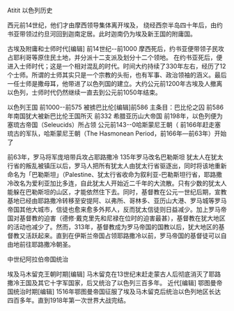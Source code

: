 Atitit 以色列历史


西元前14世纪，他们才由摩西领导集体离开埃及，
绕经西奈半岛四十年后，由约书亚带领过约旦河回到迦南定居。此时迦南仍为埃及新王国的附庸国。

古埃及附庸和士师时代[编辑]   前14世纪--前1000
摩西死后，约书亚便带领子民攻占耶利哥等原住民土地，并分派十二支派及划分十二个领地。
在约书亚死后，便进入士师时代；这是一个相对混乱的时代。时间大约持续了330年左右，经历了12个士师。所谓的士师其实只是一个宗教的头衔，也有军事、政治领袖的涵义。最后一任士师是撒母耳，他带进了以色列国的建立。大约公元前1200年古埃及人撤离以色列，士师时代仍然继续一直去到公元前1050年结束。


以色列王国 前1000--前575
被掳巴比伦[编辑]前586
主条目：巴比伦之囚
前586年南国犹大被新巴比伦王国所灭
前332 希腊亚历山大帝国
前198年，以色列便为塞琉古帝国（Seleucids）所占领
公元前143--0哈斯蒙尼王朝（
前166年赶走塞琉古的军队，哈斯蒙尼王朝（The Hasmonean Period，前166年—前63年）开始了

前63年，罗马将军庞培带兵攻占耶路撒冷
135年罗马改名巴勒斯坦
犹太人在犹太行省的叛乱被镇压以后，罗马人把所有犹太人由犹太行省驱逐出，同时将该地重新命名为「巴勒斯坦」（Palestine、犹太行省收命为叙利亚-巴勒斯坦行省，耶路撒冷改名为爱利亚加比多连，自此犹太人开始近二千年的大流散。只有少数的犹太人能躲在巴勒斯坦的山区，才能依然住下去。同时，基督教在公元一世纪后期，宣教基地已经由耶路撒冷转移至安提阿、以弗所、哥林多、亚历山大港、罗马城等罗马帝国其他大城市，信徒也愈来愈多外邦人，反而犹太信徒则日益减少。加上罗马帝国对基督教的迫害（德修·戴克里先和尼禄在位时的迫害最甚），基督教在犹大地区的活动也减少了。然而，313年，基督教成为罗马帝国的国教以后，犹大地区的基督教又活跃起来。直到在伊斯兰帝国占领耶路撒冷以前，罗马帝国的基督徒可以自由地前往耶路撒冷朝圣。

中世纪阿拉伯帝国统治

埃及马木留克王朝时期[编辑]
马木留克在13世纪末赶走蒙古人后彻底消灭了耶路撒冷王国及其它十字军国家，后又统治了以色列三百多年。
近代[编辑]
鄂图曼帝国统治时期[编辑]
1516年鄂图曼帝国征服了埃及马木留克后统治以色列地区长达四百多年。直到1918年第一次世界大战完结。

